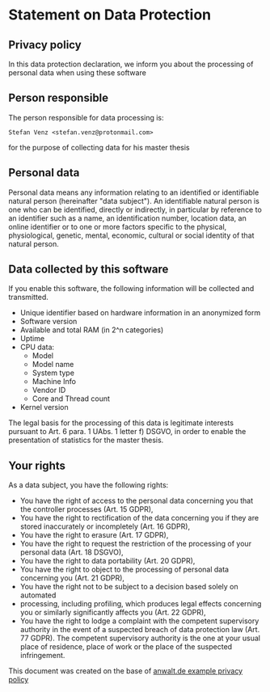 # Statement on Data Protection

## Privacy policy

In this data protection declaration, we inform you about the processing of
personal data when using these software

## Person responsible

The person responsible for data processing is:
```
Stefan Venz <stefan.venz@protonmail.com>
```
for the purpose of collecting data for his master thesis

## Personal data

Personal data means any information relating to an identified or identifiable
natural person (hereinafter "data subject"). An identifiable natural person is
one who can be identified, directly or indirectly, in particular by reference
to an identifier such as a name, an identification number, location data, an
online identifier or to one or more factors specific to the physical,
physiological, genetic, mental, economic, cultural or social identity of that
natural person.

## Data collected by this software

If you enable this software, the following information will be collected and
transmitted.

- Unique identifier based on hardware information in an anonymized form
- Software version
- Available and total RAM (in 2^n categories)
- Uptime
- CPU data:
  - Model
  - Model name
  - System type
  - Machine Info
  - Vendor ID
  - Core and Thread count
- Kernel version

The legal basis for the processing of this data is legitimate interests
pursuant to Art. 6 para. 1 UAbs. 1 letter f) DSGVO, in order to enable the
presentation of statistics for the master thesis.

## Your rights

As a data subject, you have the following rights:

- You have the right of access to the personal data concerning you that the
  controller processes (Art. 15 GDPR),
- You have the right to rectification of the data concerning you if they are
  stored inaccurately or incompletely (Art. 16 GDPR),
- You have the right to erasure (Art. 17 GDPR),
- You have the right to request the restriction of the processing of your
  personal data (Art. 18 DSGVO),
- You have the right to data portability (Art. 20 GDPR),
- You have the right to object to the processing of personal data concerning
  you (Art. 21 GDPR),
- You have the right not to be subject to a decision based solely on automated
- processing, including profiling, which produces legal effects concerning you
  or similarly significantly affects you (Art. 22 GDPR),
- You have the right to lodge a complaint with the competent supervisory
  authority in the event of a suspected breach of data protection law
  (Art. 77 GDPR). The competent supervisory authority is the one at your usual
  place of residence, place of work or the place of the suspected infringement.


This document was created on the base of [anwalt.de example privacy policy](https://www.anwalt.de/vorlage/muster-datenschutzerklaerung.php)
